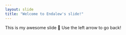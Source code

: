 ```yaml
---
layout: slide
title: "Welcome to Endalew's slide!"
---
```

This is my awesome slide :tada:
Use the left arrow to go back!

